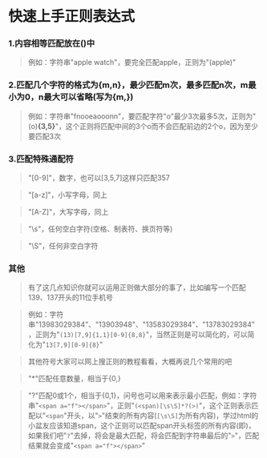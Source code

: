 # 快速上手正则表达式
### 1.内容相等匹配放在()中

> 例如：字符串"apple watch"，要完全匹配apple，正则为"(apple)"

### 2.匹配几个字符的格式为{m,n}，最少匹配m次，最多匹配n次，m最小为0，n最大可以省略(写为{m,})

> 例如：字符串"fnooeaooonn"，要匹配字符"o"最少3次最多5次，正则为"(o)**{3,5}**"，这个正则将匹配中间的3个o而不会匹配前边的2个o，因为至少要匹配3次

### 3.匹配特殊通配符

> "[0-9]"，数字，也可以[3,5,7]这样只匹配357

> "[a-z]"，小写字母，同上

> "[A-Z]"，大写字母，同上

> "\s"，任何空白字符(空格、制表符、换页符等)

> "\S"，任何非空白字符

### 其他

> 有了这几点知识你就可以运用正则做大部分的事了，比如编写一个匹配139、137开头的11位手机号

> 例如：字符串"13983029384"、"13903948"、"13583029384"、"13783029384"，正则为"`(13)[7,9]{1,1}[0-9]{8,8}`"，当然正则是可以简化的，可以简化为"`13[7,9][0-9]{8}`"

> 其他符号大家可以网上搜正则的教程看看，大概再说几个常用的吧

> "*"匹配任意数量，相当于{0,}

> "?"匹配0或1个，相当于{0,1}，问号也可以用来表示最小匹配，例如：字符串"`<span a="f"></span>`"，正则"`(<span)[\s\S]*?(>)`"，这个正则表示匹配以"`<span`"开头，以"`>`"结束的所有内容(`[\s\S]`为所有内容)，学过html的小盆友应该知道span，这个正则可以匹配span开头标签的所有内容(即<span a="f">)，如果我们吧"`?`"去掉，将会是最大匹配，将会匹配到字符串最后的"`>`"，匹配结果就会变成"`<span a="f"></span>`"

